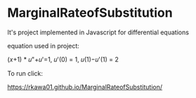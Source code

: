 # MarginalRateofSubstitution

It's project implemented in Javascript for differential equations

equation used in project:

(𝑥+1) * 𝑢"+𝑢'=1, 𝑢'(0) = 1, 𝑢(1)−𝑢'(1) = 2

To run click:

https://rkawa01.github.io/MarginalRateofSubstitution/

